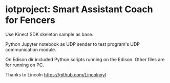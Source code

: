 # iotproject: Smart Assistant Coach for Fencers


Use Kinect SDK skeleton sample as base.

Python Jupyter notebook as UDP sender to test program's UDP communication module.

On Edison dir included Python scripts running on the Edison. Other files are for running on PC.

Thanks to Lincoln https://github.com/Lincolnxyl
